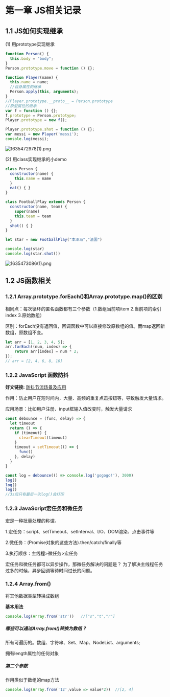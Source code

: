 # 第一章 JS相关记录 

## 1.1 JS如何实现继承

(1) 用prototype实现继承

```js
function Person() {
  this.body = "body";
}
Person.prototype.move = function () {};

function Player(name) {
  this.name = name;
  //自身属性的继承
  Person.apply(this, arguments);
}
//Player.prototype.__proto__ = Person.prototype
//原型属性的继承
var f = function () {};
f.prototype = Person.prototype;
Player.prototype = new f();

Player.prototype.shot = function () {};
var messi = new Player('messi');
console.log(messi);
```

![1635472978(1).png](https://p1-juejin.byteimg.com/tos-cn-i-k3u1fbpfcp/10a59c9c3d2a4088a829563ccb152e03~tplv-k3u1fbpfcp-watermark.image?)


(2) 用class实现继承的小demo


```js
class Person {
  constructor(name) {
    this.name = name
  }
  eat() { }
}

class FootballPlay extends Person {
  constructor(name, team) {
    super(name)
    this.team = team
  }
  shot() { }
}

let star = new FootballPlay("本泽马","法国")

console.log(star)
console.log(star.shot())
```

![1635473086(1).png](https://p9-juejin.byteimg.com/tos-cn-i-k3u1fbpfcp/65b300ac4409458bbb554d1f3758fd23~tplv-k3u1fbpfcp-watermark.image?)


## 1.2 JS函数相关

### 1.2.1 Array.prototype.forEach()和Array.prototype.map()的区别
相同点：每次循环的匿名函数都有三个参数（1.数组当前项item 2.当前项的索引index 3.原始数组）

区别：forEach没有返回值，回调函数中可以直接修改原数组的值。而map返回新数组，原数组不变。
```js
let arr = [1, 2, 3, 4, 5];
arr.forEach((num, index) => {
    return arr[index] = num * 2;
});
// arr = [2, 4, 6, 8, 10]
```

### 1.2.2 JavaScript 函数防抖

**好文链接:** [防抖节流场景及应用](https://mp.weixin.qq.com/s/XzqwfdG4-whUaAxxnXITmg)

作用：防止用户在短时间内，大量、高频的重复点击按钮等，导致触发大量请求。

应用场景：比如用户注册、input框输入值改变时，触发大量请求

```js
const debounce = (func, delay) => {
  let timeout
  return () => {
    if (timeout) {
      clearTimeout(timeout)
    }
    timeout = setTimeout(() => {
      func()
    }, delay)
  }
}

const log = debounce(() => console.log('gogogo!'), 3000)
log()
log()
log()
//3s后只有最后一次log()会打印
```

### 1.2.3 JavaScript宏任务和微任务
宏是一种批量处理的称谓。

1.宏任务：script、setTimeout、setInterval、I/O、DOM渲染、点击事件等

2.微任务：(Promise对象的这些方法).then/catch/finally等

3.执行顺序：主线程>微任务>宏任务

宏任务和微任务都可以异步操作，那微任务解决的问题是？
为了解决主线程任务过多的时候，异步回调等待时间过长的问题。


### 1.2.4 Array.from()

将其他数据类型转换成数组

**基本用法**  

```js
console.log(Array.from('str'))   //["s","t","r"]
```

##### 哪些可以通过Array.from()转换为数组？

所有可遍历的。数组、字符串、Set、Map、NodeList、arguments;

拥有length属性的任何对象

##### 第二个参数

作用类似于数组的map方法

```js
console.log(Array.from('12',value => value*2))  //[2, 4]
```  



